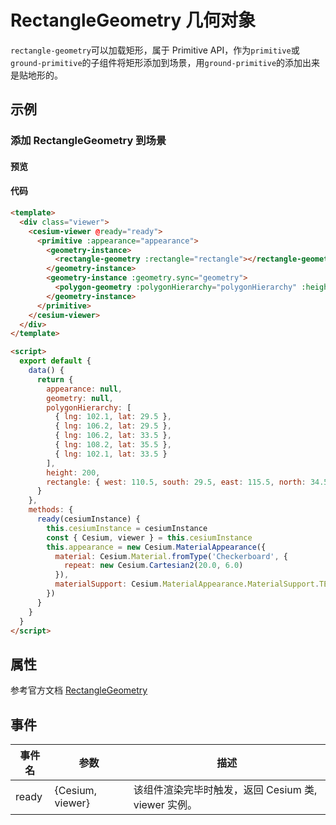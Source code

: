# RectangleGeometry 几何对象

`rectangle-geometry`可以加载矩形，属于 Primitive API，作为`primitive`或`ground-primitive`的子组件将矩形添加到场景，用`ground-primitive`的添加出来是贴地形的。

## 示例

### 添加 RectangleGeometry 到场景

#### 预览

<doc-preview>
<template>
    <div class="viewer">
      <cesium-viewer @ready="ready">
        <primitive :appearance="appearance">
          <geometry-instance>
            <rectangle-geometry :rectangle="rectangle"></rectangle-geometry>
          </geometry-instance>
          <geometry-instance :geometry.sync="geometry">
            <polygon-geometry :polygonHierarchy="polygonHierarchy" :height="height"></polygon-geometry>
          </geometry-instance>
        </primitive>
      </cesium-viewer>
    </div>
  </template>

  <script>
    export default {
      data () {
        return {
          appearance: null,
          geometry: null,
          polygonHierarchy: [
            { lng: 102.1, lat: 29.5 },
            { lng: 106.2, lat: 29.5 },
            { lng: 106.2, lat: 33.5 },
            { lng: 108.2, lat: 35.5 },
            { lng: 102.1, lat: 33.5 }
          ],
          height: 200,
          rectangle: {west: 110.5, south: 29.5, east: 115.5,  north: 34.5}
        }
      },
      methods: {
        ready (cesiumInstance) {
          this.cesiumInstance = cesiumInstance
          const {Cesium, viewer} = this.cesiumInstance
          this.appearance = new Cesium.MaterialAppearance({
            material: Cesium.Material.fromType('Checkerboard', {
              repeat : new Cesium.Cartesian2(20.0, 6.0)
            }),
            materialSupport: Cesium.MaterialAppearance.MaterialSupport.TEXTURED
          })
        }
      }
    }
  </script>
</doc-preview>

#### 代码

```html
<template>
  <div class="viewer">
    <cesium-viewer @ready="ready">
      <primitive :appearance="appearance">
        <geometry-instance>
          <rectangle-geometry :rectangle="rectangle"></rectangle-geometry>
        </geometry-instance>
        <geometry-instance :geometry.sync="geometry">
          <polygon-geometry :polygonHierarchy="polygonHierarchy" :height="height"></polygon-geometry>
        </geometry-instance>
      </primitive>
    </cesium-viewer>
  </div>
</template>

<script>
  export default {
    data() {
      return {
        appearance: null,
        geometry: null,
        polygonHierarchy: [
          { lng: 102.1, lat: 29.5 },
          { lng: 106.2, lat: 29.5 },
          { lng: 106.2, lat: 33.5 },
          { lng: 108.2, lat: 35.5 },
          { lng: 102.1, lat: 33.5 }
        ],
        height: 200,
        rectangle: { west: 110.5, south: 29.5, east: 115.5, north: 34.5 }
      }
    },
    methods: {
      ready(cesiumInstance) {
        this.cesiumInstance = cesiumInstance
        const { Cesium, viewer } = this.cesiumInstance
        this.appearance = new Cesium.MaterialAppearance({
          material: Cesium.Material.fromType('Checkerboard', {
            repeat: new Cesium.Cartesian2(20.0, 6.0)
          }),
          materialSupport: Cesium.MaterialAppearance.MaterialSupport.TEXTURED
        })
      }
    }
  }
</script>
```

## 属性

参考官方文档 [RectangleGeometry](https://cesium.com/docs/cesiumjs-ref-doc/RectangleGeometry.html)

<!-- |属性名|类型|默认值|描述|
|------|-----|-----|----|

--- -->

## 事件

| 事件名 | 参数             | 描述                                                |
| ------ | ---------------- | --------------------------------------------------- |
| ready  | {Cesium, viewer} | 该组件渲染完毕时触发，返回 Cesium 类, viewer 实例。 |
